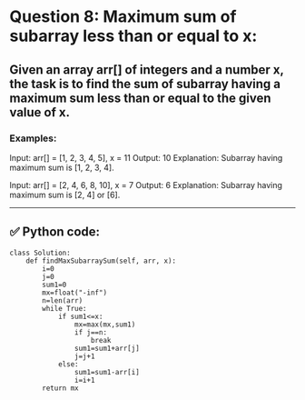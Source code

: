 # Question 8: Maximum sum of subarray less than or equal to x:

## **Given an array arr[] of integers and a number x, the task is to find the sum of subarray having a maximum sum less than or equal to the given value of x.**

### Examples:
Input: arr[] = [1, 2, 3, 4, 5], x = 11 
Output: 10
Explanation: Subarray having maximum sum is [1, 2, 3, 4].

Input: arr[] = [2, 4, 6, 8, 10], x = 7 
Output: 6
Explanation: Subarray having maximum sum is [2, 4] or [6].

---

## ✅ Python code:

```
class Solution:
    def findMaxSubarraySum(self, arr, x):
        i=0
        j=0
        sum1=0
        mx=float("-inf")
        n=len(arr)
        while True:
            if sum1<=x:
                mx=max(mx,sum1)
                if j==n:
                    break
                sum1=sum1+arr[j]
                j=j+1
            else:
                sum1=sum1-arr[i]
                i=i+1
        return mx
```
